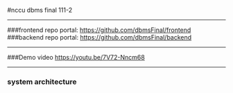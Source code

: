 #nccu dbms final 111-2

***

###frontend repo portal: 
https://github.com/dbmsFinal/frontend
###backend repo portal:
https://github.com/dbmsFinal/backend

***
###Demo video
https://youtu.be/7V72-Nncm68

***
### system architecture

